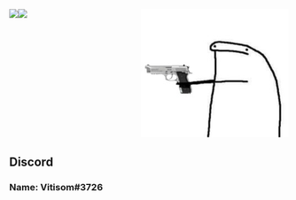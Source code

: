 <a href="#">
  <img align="right" src="https://github.com/Vitisom/Vitisom/blob/main/flork%20the%20sock/gun.jpg?raw=true" />
</a>

<a href="#">
  <img align="left" src="https://github-readme-stats.vercel.app/api?username=vitisom&count_private=true&show_icons=true&theme=chartreuse-dark" />
</a>
<a href="#">
  <img align="left" src="https://github-readme-stats.vercel.app/api/top-langs/?username=vitisom&theme=chartreuse-dark&layout=compact" />
</a>

<br><br><br><br><br><br><br><br><br><br><br><br><br>
## Discord
### Name: Vitisom#3726
